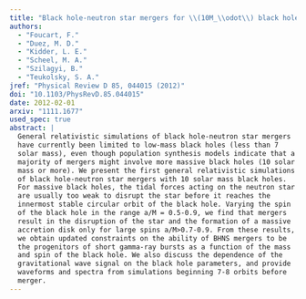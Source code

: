 ```yaml
---
title: "Black hole-neutron star mergers for \\(10M_\\odot\\) black holes"
authors:
  - "Foucart, F."
  - "Duez, M. D."
  - "Kidder, L. E."
  - "Scheel, M. A."
  - "Szilagyi, B."
  - "Teukolsky, S. A."
jref: "Physical Review D 85, 044015 (2012)"
doi: "10.1103/PhysRevD.85.044015"
date: 2012-02-01
arxiv: "1111.1677"
used_spec: true
abstract: |
  General relativistic simulations of black hole-neutron star mergers
  have currently been limited to low-mass black holes (less than 7
  solar mass), even though population synthesis models indicate that a
  majority of mergers might involve more massive black holes (10 solar
  mass or more). We present the first general relativistic simulations
  of black hole-neutron star mergers with 10 solar mass black holes.
  For massive black holes, the tidal forces acting on the neutron star
  are usually too weak to disrupt the star before it reaches the
  innermost stable circular orbit of the black hole. Varying the spin
  of the black hole in the range a/M = 0.5-0.9, we find that mergers
  result in the disruption of the star and the formation of a massive
  accretion disk only for large spins a/M>0.7-0.9. From these results,
  we obtain updated constraints on the ability of BHNS mergers to be
  the progenitors of short gamma-ray bursts as a function of the mass
  and spin of the black hole. We also discuss the dependence of the
  gravitational wave signal on the black hole parameters, and provide
  waveforms and spectra from simulations beginning 7-8 orbits before
  merger.
---
```

